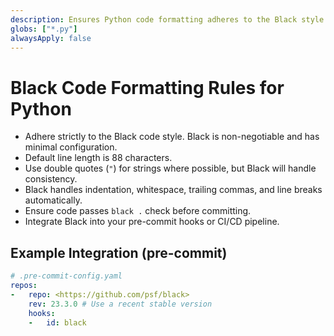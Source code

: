 ```yaml
---
description: Ensures Python code formatting adheres to the Black style guide.
globs: ["*.py"]
alwaysApply: false
---
```


# Black Code Formatting Rules for Python

- Adhere strictly to the Black code style. Black is non-negotiable and has minimal configuration.
- Default line length is 88 characters.
- Use double quotes (`"`) for strings where possible, but Black will handle consistency.
- Black handles indentation, whitespace, trailing commas, and line breaks automatically.
- Ensure code passes `black .` check before committing.
- Integrate Black into your pre-commit hooks or CI/CD pipeline.

## Example Integration (pre-commit)
```yaml
# .pre-commit-config.yaml
repos:
-   repo: <https://github.com/psf/black>
    rev: 23.3.0 # Use a recent stable version
    hooks:
    -   id: black
